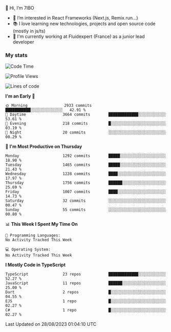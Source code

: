 👋 Hi, I’m 7IBO

- 👀 I’m interested in React Frameworks (Next.js, Remix.run...)
- 📚 I love learning new technologies, projects and open source code (mostly in js/ts)
- 💼 I'm currently working at Fluidexpert (France) as a junior lead developer

### My stats
<!--START_SECTION:waka-->
![Code Time](http://img.shields.io/badge/Code%20Time-140%20hrs%2041%20mins-blue)

![Profile Views](http://img.shields.io/badge/Profile%20Views-0-blue)

![Lines of code](https://img.shields.io/badge/From%20Hello%20World%20I%27ve%20Written-8.1%20million%20lines%20of%20code-blue)

**I'm an Early 🐤** 

```text
🌞 Morning                2933 commits        ███████████░░░░░░░░░░░░░░   42.91 % 
🌆 Daytime                3664 commits        █████████████░░░░░░░░░░░░   53.61 % 
🌃 Evening                218 commits         █░░░░░░░░░░░░░░░░░░░░░░░░   03.19 % 
🌙 Night                  20 commits          ░░░░░░░░░░░░░░░░░░░░░░░░░   00.29 % 
```
📅 **I'm Most Productive on Thursday** 

```text
Monday                   1292 commits        █████░░░░░░░░░░░░░░░░░░░░   18.90 % 
Tuesday                  1465 commits        █████░░░░░░░░░░░░░░░░░░░░   21.43 % 
Wednesday                1228 commits        ████░░░░░░░░░░░░░░░░░░░░░   17.97 % 
Thursday                 1756 commits        ██████░░░░░░░░░░░░░░░░░░░   25.69 % 
Friday                   1007 commits        ████░░░░░░░░░░░░░░░░░░░░░   14.73 % 
Saturday                 32 commits          ░░░░░░░░░░░░░░░░░░░░░░░░░   00.47 % 
Sunday                   55 commits          ░░░░░░░░░░░░░░░░░░░░░░░░░   00.80 % 
```


📊 **This Week I Spent My Time On** 

```text
💬 Programming Languages: 
No Activity Tracked This Week

💻 Operating System: 
No Activity Tracked This Week
```

**I Mostly Code in TypeScript** 

```text
TypeScript               23 repos            █████████████░░░░░░░░░░░░   52.27 % 
JavaScript               11 repos            ██████░░░░░░░░░░░░░░░░░░░   25.00 % 
Dart                     2 repos             █░░░░░░░░░░░░░░░░░░░░░░░░   04.55 % 
EJS                      1 repo              █░░░░░░░░░░░░░░░░░░░░░░░░   02.27 % 
C#                       1 repo              █░░░░░░░░░░░░░░░░░░░░░░░░   02.27 % 
```




 Last Updated on 28/08/2023 01:04:10 UTC
<!--END_SECTION:waka-->

